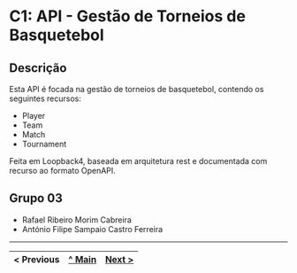 # C1: API - Gestão de Torneios de Basquetebol

## Descrição

Esta API é focada na gestão de torneios de basquetebol, contendo os seguintes recursos:

- Player
- Team
- Match
- Tournament

Feita em Loopback4, baseada em arquitetura rest e documentada com recurso ao formato OpenAPI.


## Grupo 03

- Rafael Ribeiro Morim Cabreira
- António Filipe Sampaio Castro Ferreira

---

| < Previous | [^ Main](../../../) | [Next >](c2.md)|
| :--------- | :----: | -----: |